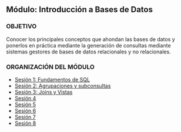  
## Módulo: Introducción a Bases de Datos

### OBJETIVO 

Conocer los principales conceptos que ahondan las bases de datos y ponerlos en práctica mediante la generación de consultas mediante sistemas gestores de bases de datos relacionales y no relacionales.						

 ### ORGANIZACIÓN DEL MÓDULO 
 
 - [Sesión 1: Fundamentos de SQL](Sesion-01/) 
 - [Sesión 2: Agrupaciones y subconsultas](Sesion-02/) 
 - [Sesión 3: Joins y Vistas](Sesion-03/) 
 - [Sesión 4]() 
 - [Sesión 5]() 
 - [Sesión 6]() 
 - [Sesión 7]() 
 - [Sesión 8]()
